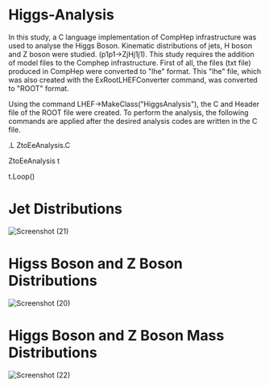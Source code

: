 # Higgs-Analysis

In this study, a C language implementation of CompHep infrastructure was used to analyse the Higgs Boson. Kinematic distributions of jets, H boson and Z boson were studied. (p1p1->ZjHj1j1). This study requires the addition of model files to the Comphep infrastructure. First of all, the files (txt file) produced in CompHep were converted to "lhe" format. This "lhe" file, which was also created with the ExRootLHEFConverter command, was converted to "ROOT" format.

Using the command LHEF->MakeClass("HiggsAnalysis"), the C and Header file of the ROOT file were created. To perform the analysis, the following commands are applied after the desired analysis codes are written in the C file.

.L ZtoEeAnalysis.C

ZtoEeAnalysis t

t.Loop()

# Jet Distributions

![Screenshot (21)](https://user-images.githubusercontent.com/62266472/206789359-654d4474-a868-4b63-8208-7abe4a1696d4.png)

# Higss Boson and Z Boson Distributions

![Screenshot (20)](https://user-images.githubusercontent.com/62266472/206789337-bc5a1030-76f5-4d4b-90fa-58a09a5d240e.png)

# Higgs Boson and Z Boson Mass Distributions

![Screenshot (22)](https://user-images.githubusercontent.com/62266472/206789250-d1e1e291-170e-4b51-a83a-22c0e3f1b656.png)
